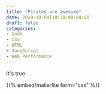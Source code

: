 ```yaml
---
title: "Pirates are awesome"
date: 2019-10-04T10:30:00-04:00
draft: false
categories:
- Code
- CSS
- HTML
- JavaScript
- Web Performance
---
```


It's true

{{% embed/mailerlite form="css" %}}